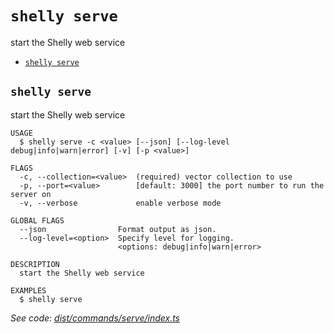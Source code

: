 `shelly serve`
==============

start the Shelly web service

* [`shelly serve`](#shelly-serve)

## `shelly serve`

start the Shelly web service

```
USAGE
  $ shelly serve -c <value> [--json] [--log-level debug|info|warn|error] [-v] [-p <value>]

FLAGS
  -c, --collection=<value>  (required) vector collection to use
  -p, --port=<value>        [default: 3000] the port number to run the server on
  -v, --verbose             enable verbose mode

GLOBAL FLAGS
  --json                Format output as json.
  --log-level=<option>  Specify level for logging.
                        <options: debug|info|warn|error>

DESCRIPTION
  start the Shelly web service

EXAMPLES
  $ shelly serve
```

_See code: [dist/commands/serve/index.ts](https://github.com/rpidanny/shelly/blob/v1.9.1/dist/commands/serve/index.ts)_
